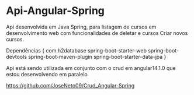 # Api-Angular-Spring

Api desenvolvida em Java Spring, para listagem de cursos em desenvolvimento web com funcionalidades de deletar e cursos Criar novos cursos.

Dependências { 
  com.h2database
  spring-boot-starter-web
  spring-boot-devtools
  spring-boot-maven-plugin
  spring-boot-starter-data-jpa
}


Api está sendo utilizada em conjunto com o crud em angular14.1.0 que estou desenvolvendo em paralelo

https://github.com/JoseNeto09/Crud_Angular-Spring

